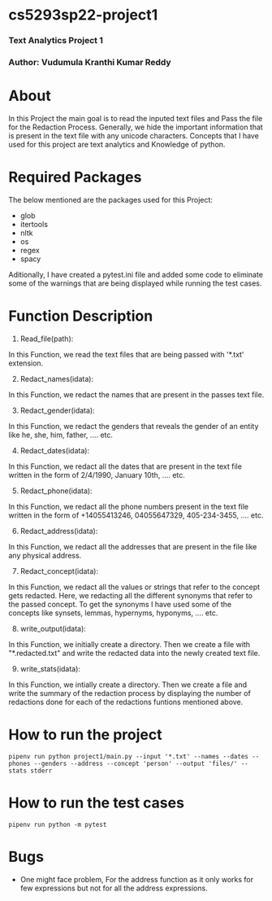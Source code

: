# cs5293sp22-project1

### Text Analytics Project 1
### Author: Vudumula Kranthi Kumar Reddy

# About

In this Project the main goal is to read the inputed text files and Pass the file for the Redaction Process. Generally, we hide the important information that is present in the text file with any unicode characters. Concepts that I have used for this project are text analytics and Knowledge of python. 

# Required Packages

The below mentioned are the packages used for this Project:
* glob
* itertools
* nltk
* os
* regex
* spacy

Aditionally, I have created a pytest.ini file and added some code to eliminate some of the warnings that are being displayed while running the test cases.

# Function Description

1. Read_file(path): 

In this Function, we read the text files that are being passed with '*.txt' extension.

2. Redact_names(idata):

In this Function, we redact the names that are present in the passes text file.

3. Redact_gender(idata):

In this Function, we redact the genders that reveals the gender of an entity like he, she, him, father, .... etc.

4. Redact_dates(idata):

In this Function, we redact all the dates that are present in the text file written in the form of 2/4/1990, January 10th, .... etc.

5. Redact_phone(idata):

In this Function, we redact all the phone numbers present in the text file written in the form of +14055413246, 04055647329, 405-234-3455, .... etc.

6. Redact_address(idata):

In this Function, we redact all the addresses that are present in the file like any physical address.

7. Redact_concept(idata):

In this Function, we redact all the values or strings that refer to the concept gets redacted. Here, we redacting all the different synonyms that refer to the passed concept. To get the synonyms I have used some of the concepts like synsets, lemmas, hypernyms, hyponyms, .... etc.

8. write_output(idata):

In this Function, we initially create a directory. Then we create a file with "*.redacted.txt" and write the redacted data into the newly created text file.

9. write_stats(idata):

In this Function, we intially create a directory. Then we create a file and write the summary of the redaction process by displaying the number of redactions done for each of the redactions funtions mentioned above.

# How to run the project

```
pipenv run python project1/main.py --input '*.txt' --names --dates --phones --genders --address --concept 'person' --output 'files/' --stats stderr
```

# How to run the test cases

```
pipenv run python -m pytest
```

# Bugs

* One might face problem, For the address function as it only works for few expressions but not for all the address expressions.
